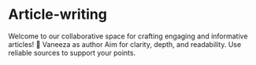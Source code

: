 # Article-writing
Welcome to our collaborative space for crafting engaging and informative articles! 🚀
Vaneeza as author
Aim for clarity, depth, and readability. Use reliable sources to support your points.
